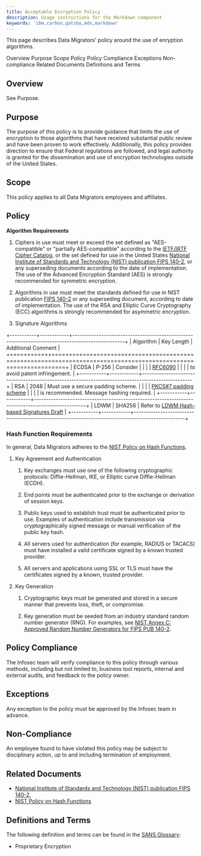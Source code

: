 ```yaml
---
title: Acceptable Encryption Policy
description: Usage instructions for the Markdown component
keywords: 'ibm,carbon,gatsby,mdx,markdown'
---
```


<PageDescription>

This page describes Data Migrators' policy around the use of enryption algorithms.

</PageDescription>

<AnchorLinks>
  <AnchorLink>Overview</AnchorLink>
  <AnchorLink>Purpose</AnchorLink>
  <AnchorLink>Scope</AnchorLink>
  <AnchorLink>Policy</AnchorLink>
  <AnchorLink>Policy Compliance</AnchorLink>
  <AnchorLink>Exceptions</AnchorLink>
  <AnchorLink>Non-compliance</AnchorLink>
  <AnchorLink>Related Documents</AnchorLink>
  <AnchorLink>Definitions and Terms</AnchorLink>
</AnchorLinks>

## Overview

See Purpose.

## Purpose

The purpose of this policy is to provide guidance that limits the use of
encryption to those algorithms that have received substantial public
review and have been proven to work effectively. Additionally, this
policy provides direction to ensure that Federal regulations are
followed, and legal authority is granted for the dissemination and use
of encryption technologies outside of the United States.

## Scope

This policy applies to all Data Migrators employees and affiliates.

## Policy

**Algorithm Requirements**

1.  Ciphers in use must meet or exceed the set defined as
    "AES-compatible" or "partially AES-compatible" according
    to the [IETF/IRTF Cipher
    Catalog](http://tools.ietf.org/html/draft-irtf-cfrg-cipher-catalog-01#section-3.1),
    or the set defined for use in the United States [National
    Institute of Standards and Technology (NIST) publication
    FIPS
    140-2](http://csrc.nist.gov/groups/STM/cmvp/documents/140-1/1401val2010.htm),
    or any superseding documents according to the date of
    implementation. The use of the Advanced Encryption Standard
    (AES) is strongly recommended for symmetric encryption.

2.  Algorithms in use must meet the standards defined for use in
    NIST publication [FIPS
    140-2](http://csrc.nist.gov/groups/STM/cmvp/documents/140-1/1401val2010.htm)
    or any superseding document, according to date of
    implementation. The use of the RSA and Elliptic Curve
    Cryptography (ECC) algorithms is strongly recommended for
    asymmetric encryption.

3.  Signature Algorithms

+-----------+------------+---------------------------------------------------------------------------------------------------+
| Algorithm | Key Length | Additional Comment                                                                                |
+===========+============+===================================================================================================+
| ECDSA     | P-256      | Consider                                                                                          |
|           |            | [RFC6090](https://tools.ietf.org/html/rfc6090)                                                    |
|           |            | to avoid patent infringement.                                                                     |
+-----------+------------+---------------------------------------------------------------------------------------------------+
| RSA       | 2048       | Must use a secure padding scheme.                                                                 |
|           |            | [PKCS\#7 padding scheme](http://tools.ietf.org/html/rfc3852#section-6.3)                          |
|           |            | is recommended. Message hashing required.                                                         |
+-----------+------------+---------------------------------------------------------------------------------------------------+
| LDWM      | SHA256     | Refer to [LDWM Hash-based Signatures Draft](http://tools.ietf.org/html/draft-mcgrew-hash-sigs-00) |
+-----------+------------+---------------------------------------------------------------------------------------------------+


### Hash Function Requirements

In general, Data Migrators adheres to the [NIST Policy on Hash Functions](http://csrc.nist.gov/groups/ST/hash/policy.html).

1.  Key Agreement and Authentication

    1.  Key exchanges must use one of the following cryptographic protocols: Diffie-Hellman, IKE, or Elliptic curve Diffie-Hellman (ECDH).

    2.  End points must be authenticated prior to the exchange or derivation of session keys.

    3.  Public keys used to establish trust must be authenticated prior to use. Examples of authentication include transmission via cryptographically signed message or manual verification of the public key hash.

    4.  All servers used for authentication (for example, RADIUS or TACACS) must have installed a valid certificate signed by a known trusted provider.

    5.  All servers and applications using SSL or TLS must have the certificates signed by a known, trusted provider. 

2.  Key Generation

    1.  Cryptographic keys must be generated and stored in a secure manner that prevents loss, theft, or compromise. 

    2.  Key generation must be seeded from an industry standard random number generator (RNG). For examples, see [NIST Annex C: Approved Random Number Generators for FIPS PUB 140-2](http://csrc.nist.gov/publications/fips/fips140-2/fips1402annexc.pdf). 


## Policy Compliance

The Infosec team will verify compliance to this policy through various
methods, including but not limited to, business tool reports, internal
and external audits, and feedback to the policy owner.

## Exceptions

Any exception to the policy must be approved by the Infosec team in
advance.

## Non-Compliance

An employee found to have violated this policy may be subject to
disciplinary action, up to and including termination of employment.

## Related Documents

- [National Institute of Standards and Technology (NIST) publication FIPS
140-2](http://csrc.nist.gov/groups/STM/cmvp/documents/140-1/1401val2010.htm),
- [NIST Policy on Hash
Functions](http://csrc.nist.gov/groups/ST/hash/policy.html)

## Definitions and Terms

The following definition and terms can be found in the [SANS Glossary](https://www.sans.org/security-resources/glossary-of-terms/):

- Proprietary Encryption
